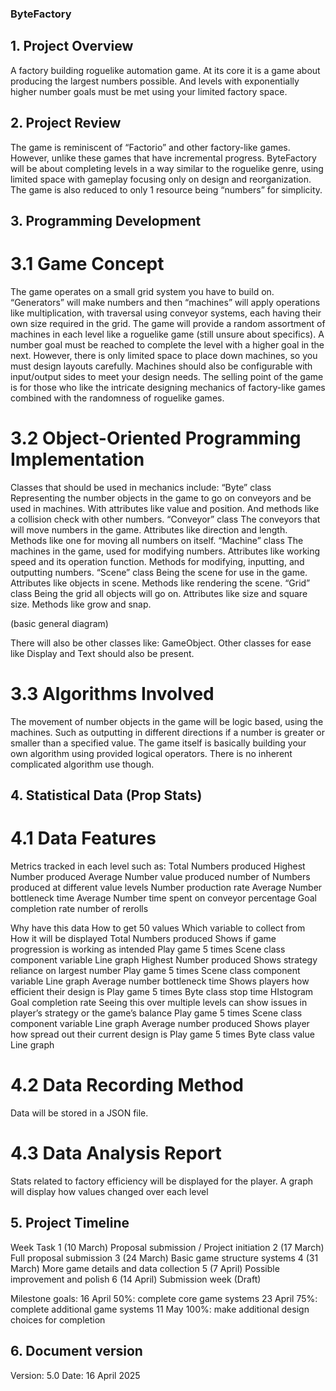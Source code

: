 ### ByteFactory
## 1. Project Overview
A factory building roguelike automation game. At its core it is a game about producing the largest numbers possible. And levels with exponentially higher number goals must be met using your limited factory space.

## 2. Project Review
The game is reminiscent of “Factorio” and other factory-like games. However, unlike these games that have incremental progress. ByteFactory will be about completing levels in a way similar to the roguelike genre, using limited space with gameplay focusing only on design and reorganization. The game is also reduced to only 1 resource being “numbers” for simplicity.

## 3. Programming Development
# 3.1 Game Concept
The game operates on a small grid system you have to build on. “Generators” will make numbers and then “machines” will apply operations like multiplication, with traversal using conveyor systems, each having their own size required in the grid. The game will provide a random assortment of machines in each level like a roguelike game (still unsure about specifics). A number goal must be reached to complete the level with a higher goal in the next. However, there is only limited space to place down machines, so you must design layouts carefully. Machines should also be configurable with input/output sides to meet your design needs. The selling point of the game is for those who like the intricate designing mechanics of factory-like games combined with the randomness of roguelike games.

# 3.2  Object-Oriented Programming Implementation
Classes that should be used in mechanics include: 
“Byte” class
Representing the number objects in the game to go on conveyors and be used in machines. With attributes like value and position. And methods like a collision check with other numbers.
“Conveyor” class 
The conveyors that will move numbers in the game. Attributes like direction and length. Methods like one for moving all numbers on itself.
“Machine” class
The machines in the game, used for modifying numbers. Attributes like working speed and its operation function. Methods for modifying, inputting, and outputting numbers.
“Scene” class
Being the scene for use in the game. Attributes like objects in 
scene. Methods like rendering the scene.
“Grid” class
Being the grid all objects will go on. Attributes like size and square size. Methods like grow and snap.

(basic general diagram)

There will also be other classes like: GameObject.
Other classes for ease like Display and Text should also be present.


# 3.3 Algorithms Involved
The movement of number objects in the game will be logic based, using the machines. Such as outputting in different directions if a number is greater or smaller than a specified value. The game itself is basically building your own algorithm using provided logical operators. There is no inherent complicated algorithm use though.

## 4. Statistical Data (Prop Stats)
# 4.1 Data Features
Metrics tracked in each level such as:
Total Numbers produced
Highest Number produced
Average Number value produced
number of Numbers produced at different value levels
Number production rate
Average Number bottleneck time
Average Number time spent on conveyor percentage
Goal completion rate
number of rerolls



Why have this data
How to get 50 values
Which variable to collect from
How it will be displayed
Total Numbers produced
Shows if game progression is working as intended
Play game 5 times
Scene class component variable
Line graph
Highest Number produced
Shows strategy reliance on largest number
Play game 5 times
Scene class component variable
Line graph
Average number bottleneck time
Shows players how efficient their design is
Play game 5 times
Byte class stop time
HIstogram
Goal completion rate
Seeing this over multiple levels can show issues in player’s strategy or the game’s balance
Play game 5 times
Scene class component variable
Line graph
Average number produced
Shows player how spread out their current design is
Play game 5 times
Byte class value
Line graph



# 4.2 Data Recording Method
Data will be stored in a JSON file.

# 4.3 Data Analysis Report
Stats related to factory efficiency will be displayed for the player. A graph will display how values changed over each level

## 5. Project Timeline

Week
Task
1 (10 March)
Proposal submission / Project initiation
2 (17 March)
Full proposal submission
3 (24 March)
Basic game structure systems
4 (31 March)
More game details and data collection
5 (7 April)
Possible improvement and polish
6 (14 April)
Submission week (Draft)


Milestone goals:
16 April 50%: complete core game systems
23 April 75%: complete additional game systems
11 May 100%: make additional design choices for completion

## 6. Document version
Version: 5.0
Date: 16 April 2025
